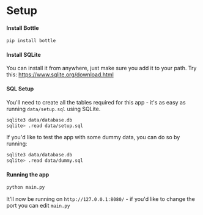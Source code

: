 # Setup
#### Install Bottle
```sh
pip install bottle
```

#### Install SQLite
You can install it from anywhere, just make sure you add it to your path.
Try this: https://www.sqlite.org/download.html

#### SQL Setup
You'll need to create all the tables required for this app - it's as easy as running `data/setup.sql` using SQLite.
```sh
sqlite3 data/database.db
sqlite> .read data/setup.sql
```
If you'd like to test the app with some dummy data, you can do so by running:
```sh
sqlite3 data/database.db
sqlite> .read data/dummy.sql
```

#### Running the app
```sh
python main.py
```
It'll now be running on `http://127.0.0.1:8080/` - if you'd like to change the port you can edit `main.py`
